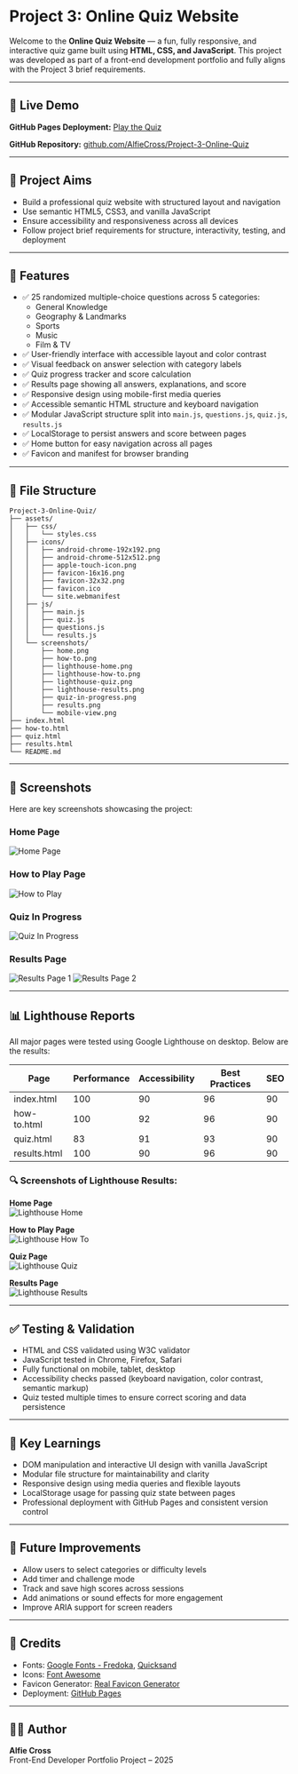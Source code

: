 # Project 3: Online Quiz Website

Welcome to the **Online Quiz Website** — a fun, fully responsive, and interactive quiz game built using **HTML, CSS, and JavaScript**. This project was developed as part of a front-end development portfolio and fully aligns with the Project 3 brief requirements.

---

## 🔗 Live Demo

**GitHub Pages Deployment:** [Play the Quiz](https://alfiecross.github.io/Project-3-Online-Quiz/)

**GitHub Repository:** [github.com/AlfieCross/Project-3-Online-Quiz](https://github.com/AlfieCross/Project-3-Online-Quiz)

---

## 🎯 Project Aims

- Build a professional quiz website with structured layout and navigation
- Use semantic HTML5, CSS3, and vanilla JavaScript
- Ensure accessibility and responsiveness across all devices
- Follow project brief requirements for structure, interactivity, testing, and deployment

---

## 🚀 Features

- ✅ 25 randomized multiple-choice questions across 5 categories:
  - General Knowledge
  - Geography & Landmarks
  - Sports
  - Music
  - Film & TV
- ✅ User-friendly interface with accessible layout and color contrast
- ✅ Visual feedback on answer selection with category labels
- ✅ Quiz progress tracker and score calculation
- ✅ Results page showing all answers, explanations, and score
- ✅ Responsive design using mobile-first media queries
- ✅ Accessible semantic HTML structure and keyboard navigation
- ✅ Modular JavaScript structure split into `main.js`, `questions.js`, `quiz.js`, `results.js`
- ✅ LocalStorage to persist answers and score between pages
- ✅ Home button for easy navigation across all pages
- ✅ Favicon and manifest for browser branding

---

## 🧱 File Structure

```
Project-3-Online-Quiz/
├── assets/
│   ├── css/
│   │   └── styles.css
│   ├── icons/
│   │   ├── android-chrome-192x192.png
│   │   ├── android-chrome-512x512.png
│   │   ├── apple-touch-icon.png
│   │   ├── favicon-16x16.png
│   │   ├── favicon-32x32.png
│   │   ├── favicon.ico
│   │   └── site.webmanifest
│   ├── js/
│   │   ├── main.js
│   │   ├── quiz.js
│   │   ├── questions.js
│   │   └── results.js
│   └── screenshots/
│       ├── home.png
│       ├── how-to.png
│       ├── lighthouse-home.png
│       ├── lighthouse-how-to.png
│       ├── lighthouse-quiz.png
│       ├── lighthouse-results.png
│       ├── quiz-in-progress.png
│       ├── results.png
│       └── mobile-view.png
├── index.html
├── how-to.html
├── quiz.html
├── results.html
└── README.md
```

---

## 📸 Screenshots

Here are key screenshots showcasing the project:

### Home Page
![Home Page](assets/screenshots/home.png)

### How to Play Page
![How to Play](assets/screenshots/how-to.png)

### Quiz In Progress
![Quiz In Progress](assets/screenshots/quiz-in-progress.png)

### Results Page
![Results Page 1](assets/screenshots/results-1.png)
![Results Page 2](assets/screenshots/results-2.png)

---

## 📊 Lighthouse Reports

All major pages were tested using Google Lighthouse on desktop. Below are the results:

| Page         | Performance | Accessibility | Best Practices | SEO |
| ------------ | ----------- | ------------- | -------------- | --- |
| index.html   | 100         | 90            | 96             | 90  |
| how-to.html  | 100         | 92            | 96             | 90  |
| quiz.html    | 83          | 91            | 93             | 90  |
| results.html | 100         | 90            | 96             | 90  |

### 🔍 Screenshots of Lighthouse Results:

**Home Page**  
![Lighthouse Home](assets/screenshots/lighthouse-home.png)

**How to Play Page**  
![Lighthouse How To](assets/screenshots/lighthouse-how-to.png)

**Quiz Page**  
![Lighthouse Quiz](assets/screenshots/lighthouse-quiz.png)

**Results Page**  
![Lighthouse Results](assets/screenshots/lighthouse-results.png)

---

## ✅ Testing & Validation

- HTML and CSS validated using W3C validator
- JavaScript tested in Chrome, Firefox, Safari
- Fully functional on mobile, tablet, desktop
- Accessibility checks passed (keyboard navigation, color contrast, semantic markup)
- Quiz tested multiple times to ensure correct scoring and data persistence

---

## 🧠 Key Learnings

- DOM manipulation and interactive UI design with vanilla JavaScript
- Modular file structure for maintainability and clarity
- Responsive design using media queries and flexible layouts
- LocalStorage usage for passing quiz state between pages
- Professional deployment with GitHub Pages and consistent version control

---

## 🔮 Future Improvements

- Allow users to select categories or difficulty levels
- Add timer and challenge mode
- Track and save high scores across sessions
- Add animations or sound effects for more engagement
- Improve ARIA support for screen readers

---

## 📜 Credits

- Fonts: [Google Fonts - Fredoka](https://fonts.google.com/specimen/Fredoka), [Quicksand](https://fonts.google.com/specimen/Quicksand)
- Icons: [Font Awesome](https://fontawesome.com/)
- Favicon Generator: [Real Favicon Generator](https://realfavicongenerator.net/)
- Deployment: [GitHub Pages](https://pages.github.com/)

---

## 👨‍💻 Author

**Alfie Cross**\
Front-End Developer Portfolio Project – 2025
